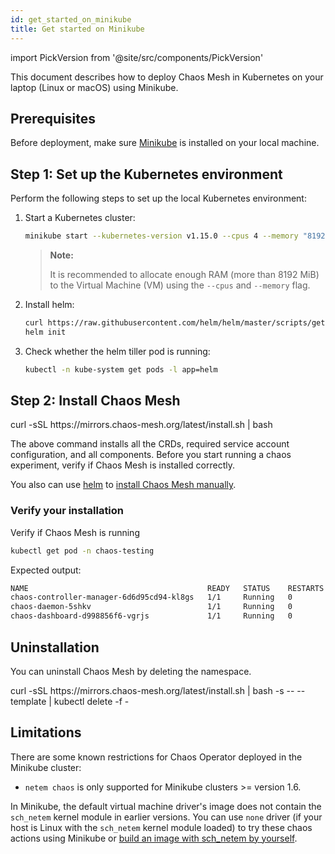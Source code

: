 ```yaml
---
id: get_started_on_minikube
title: Get started on Minikube
---
```


import PickVersion from '@site/src/components/PickVersion'

This document describes how to deploy Chaos Mesh in Kubernetes on your laptop (Linux or macOS) using Minikube.

## Prerequisites

Before deployment, make sure [Minikube](https://kubernetes.io/docs/tasks/tools/install-minikube/) is installed on your local machine.

## Step 1: Set up the Kubernetes environment

Perform the following steps to set up the local Kubernetes environment:

1. Start a Kubernetes cluster:

   ```bash
   minikube start --kubernetes-version v1.15.0 --cpus 4 --memory "8192mb"
   ```

   > **Note:**
   >
   > It is recommended to allocate enough RAM (more than 8192 MiB) to the Virtual Machine (VM) using the `--cpus` and `--memory` flag.

2. Install helm:

   ```bash
   curl https://raw.githubusercontent.com/helm/helm/master/scripts/get | bash
   helm init
   ```

3. Check whether the helm tiller pod is running:

   ```bash
   kubectl -n kube-system get pods -l app=helm
   ```

## Step 2: Install Chaos Mesh

<PickVersion className="language-bash">
  curl -sSL https://mirrors.chaos-mesh.org/latest/install.sh | bash
</PickVersion>

The above command installs all the CRDs, required service account configuration, and all components.
Before you start running a chaos experiment, verify if Chaos Mesh is installed correctly.

You also can use [helm](https://helm.sh/) to [install Chaos Mesh manually](installation.md#install-by-helm).

### Verify your installation

Verify if Chaos Mesh is running

```bash
kubectl get pod -n chaos-testing
```

Expected output:

```bash
NAME                                        READY   STATUS    RESTARTS   AGE
chaos-controller-manager-6d6d95cd94-kl8gs   1/1     Running   0          3m40s
chaos-daemon-5shkv                          1/1     Running   0          3m40s
chaos-dashboard-d998856f6-vgrjs             1/1     Running   0          3m40s
```

## Uninstallation

You can uninstall Chaos Mesh by deleting the namespace.

<PickVersion className="language-bash">
  curl -sSL https://mirrors.chaos-mesh.org/latest/install.sh | bash -s -- --template | kubectl delete -f -
</PickVersion>

## Limitations

There are some known restrictions for Chaos Operator deployed in the Minikube cluster:

- `netem chaos` is only supported for Minikube clusters >= version 1.6.

In Minikube, the default virtual machine driver's image does not contain the `sch_netem` kernel module in earlier versions. You can use `none` driver (if your host is Linux with the `sch_netem` kernel module loaded) to try these chaos actions using Minikube or [build an image with sch_netem by yourself](https://minikube.sigs.k8s.io/docs/contrib/building/iso/).

